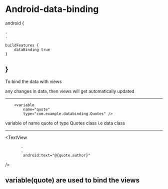 # Android-data-binding


android {

    .
    .
    
    buildFeatures {
        dataBinding true
    }
}
-----------------------------------------------------------
To bind the data with views

any changes in data, then views will get automatically updated

---------------------------------------------------------
<data>
    
        <variable
            name="quote"
            type="com.example.databinding.Quotes" />
    
</data>

variable of name quote of type Quotes class i.e data class

---------------------------------------------------------
 <TextView
           
           .
           .
            android:text="@{quote.author}"
  />

variable(quote) are used to bind the views
---------------------------------------------------------
